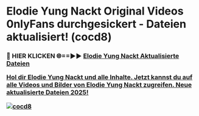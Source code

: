 # Elodie Yung Nackt Original Videos 0nlyFans durchgesickert - Dateien aktualisiert! (cocd8)

<h3>🔴 HIER KLICKEN 🌐==►► <a href="https://tinyurl.com/h6vf6nb8" rel="nofollow">Elodie Yung Nackt Aktualisierte Dateien

Hol dir Elodie Yung Nackt und alle Inhalte. Jetzt kannst du auf alle Videos und Bilder von Elodie Yung Nackt zugreifen. Neue aktualisierte Dateien 2025!

[![cocd8](https://i.imgur.com/sD4kR3V.gif)](https://tinyurl.com/h6vf6nb8)
